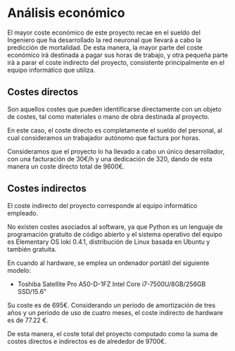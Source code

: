 # Análisis económico

El mayor coste económico de este proyecto recae en el sueldo del Ingeniero que ha desarrollado la red neuronal que llevará a cabo la predicción de mortalidad. De esta manera, la mayor parte del coste económico irá destinada a pagar sus horas de trabajo, y otra pequeña parte irá a parar el coste indirecto del proyecto, consistente principalmente en el equipo informático que utiliza. 

## Costes directos

Son aquellos costes que pueden identificarse directamente con un objeto de costes, tal como materiales o mano de obra destinada al proyecto.

En este caso, el coste directo es completamente el sueldo del personal, al cual consideramos un trabajador autónomo que factura por horas. 

Consideramos que el proyecto lo ha llevado a cabo un único desarrollador, con una facturación de 30€/h y una dedicación de 320, dando de esta manera un coste directo total de 9600€.

## Costes indirectos

El coste indirecto del proyecto corresponde al equipo informático empleado.

No existen costes asociados al software, ya que Python es un lenguaje de programación gratuito de código abierto y el sistema operativo del equipo es Elementary OS loki 0.4.1, distribución de Linux basada en Ubuntu y también gratuita. 

En cuando al hardware, se emplea un ordenador portátil del siguiente modelo:

+ Toshiba Satellite Pro A50-D-1FZ Intel Core i7-7500U/8GB/256GB SSD/15.6" 

Su coste es de 695€. Considerando un periodo de amortización de tres años y un periodo de uso de cuatro meses, el coste indirecto de hardware es de 77.22 €.

De esta manera, el coste total del proyecto computado como la suma de costes directos e indirectos es de alrededor de 9700€.